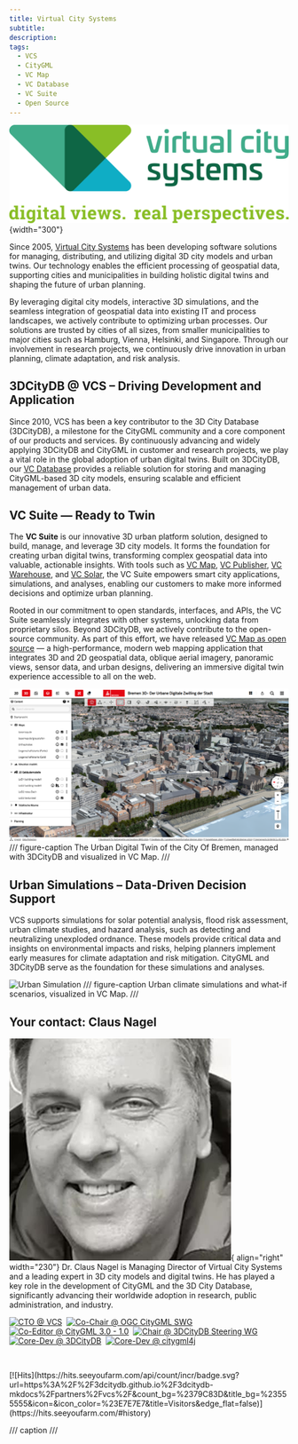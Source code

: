 ```yaml
---
title: Virtual City Systems
subtitle:
description:
tags:
  - VCS
  - CityGML
  - VC Map
  - VC Database
  - VC Suite
  - Open Source
---
```


![Virtual City Systems](assets/vcs-logo.png){width="300"}

Since 2005, [Virtual City Systems](https://vc.systems/en/) has been developing software solutions for managing,
distributing, and utilizing digital 3D city models and urban twins. Our technology enables the efficient
processing of geospatial data, supporting cities and municipalities in building holistic digital twins and shaping
the future of urban planning.

By leveraging digital city models, interactive 3D simulations, and the seamless integration of geospatial data into
existing IT and process landscapes, we actively contribute to optimizing urban processes. Our solutions are trusted by
cities of all sizes, from smaller municipalities to major cities such as Hamburg, Vienna, Helsinki, and Singapore.
Through our involvement in research projects, we continuously drive innovation in urban planning, climate adaptation,
and risk analysis.

## 3DCityDB @ VCS – Driving Development and Application

Since 2010, VCS has been a key contributor to the 3D City Database (3DCityDB), a milestone for the CityGML community
and a core component of our products and services. By continuously advancing and widely applying 3DCityDB
and CityGML in customer and research projects, we play a vital role in the global adoption of urban digital twins.
Built on 3DCityDB, our [VC Database](https://vc.systems/en/products/vc-database/) provides a reliable solution for
storing and managing CityGML-based 3D city models, ensuring scalable and efficient management of urban data.

## VC Suite — Ready to Twin

The **VC Suite** is our innovative 3D urban platform solution, designed to build, manage, and leverage 3D city models. It
forms the foundation for creating urban digital twins, transforming complex geospatial data into valuable, actionable
insights. With tools such as [VC Map](https://vc.systems/en/products/vc-map/), [VC Publisher](https://vc.systems/en/products/vc-publisher/),
[VC Warehouse](https://vc.systems/en/products/vc-warehouse/), and [VC Solar](https://vc.systems/en/products/vc-solar/),
the VC Suite empowers smart city applications, simulations, and analyses, enabling our customers to make more
informed decisions and optimize urban planning. 

Rooted in our commitment to open standards, interfaces, and APIs, the VC Suite seamlessly integrates
with other systems, unlocking data from proprietary silos. Beyond 3DCityDB, we actively contribute to the
open-source community. As part of this effort, we have released
[VC Map as open source](https://github.com/virtualcitySYSTEMS/map-ui) — a high-performance, modern
web mapping application that integrates 3D and 2D geospatial data, oblique aerial imagery, panoramic views, sensor data,
and urban designs, delivering an immersive digital twin experience accessible to all on the web.

![Digital Twin Bremen](assets/vcs-digital-twin-bremen.png)
/// figure-caption
The Urban Digital Twin of the City Of Bremen, managed with 3DCityDB and visualized in VC Map.
///

## Urban Simulations – Data-Driven Decision Support

VCS supports simulations for solar potential analysis, flood risk assessment, urban climate studies, and hazard
analysis, such as detecting and neutralizing unexploded ordnance. These models provide critical data and insights on
environmental impacts and risks, helping planners implement early measures for climate adaptation and risk mitigation.
CityGML and 3DCityDB serve as the foundation for these simulations and analyses.

![Urban Simulation](assets/vcs-urban-simulation.jpg)
/// figure-caption
Urban climate simulations and what-if scenarios, visualized in VC Map. 
///

## Your contact: Claus Nagel

![Claus Nagel](assets/cnagel.jpg){ align="right" width="230"}
Dr. Claus Nagel is Managing Director of Virtual City Systems and a leading expert in 3D city models and digital twins.
He has played a key role in the development of CityGML and the 3D City Database, significantly advancing their
worldwide adoption in research, public administration, and industry.

[![CTO @ VCS](https://img.shields.io/badge/CTO-VCS-blue)](https://vc.systems/en/)&nbsp;
[![Co-Chair @ OGC CityGML SWG](https://img.shields.io/badge/Co--Chair-OGC_CityGML_SWG-blue)](https://www.ogc.org/standards-working-groups/)&nbsp;
[![Co-Editor @ CityGML 3.0 - 1.0](https://img.shields.io/badge/Co--Editor-CityGML_3.0_--_1.0-blue)](https://www.ogc.org/publications/standard/citygml/)&nbsp;
[![Chair @ 3DCityDB Steering WG](https://img.shields.io/badge/Chair-3DCityDB_Steering_WG-blue)](https://github.com/3dcitydb)&nbsp;
[![Core-Dev @ 3DCityDB](https://img.shields.io/badge/Core--Dev-3DCityDB-blue)](https://github.com/3dcitydb)&nbsp;
[![Core-Dev @ citygml4j](https://img.shields.io/badge/Core--Dev-citygml4j-blue)](https://github.com/citygml4j)

<p>&nbsp;</p>
[![Hits](https://hits.seeyoufarm.com/api/count/incr/badge.svg?url=https%3A%2F%2F3dcitydb.github.io%2F3dcitydb-mkdocs%2Fpartners%2Fvcs%2F&count_bg=%2379C83D&title_bg=%23555555&icon=&icon_color=%23E7E7E7&title=Visitors&edge_flat=false)](https://hits.seeyoufarm.com/#history)

/// caption
///